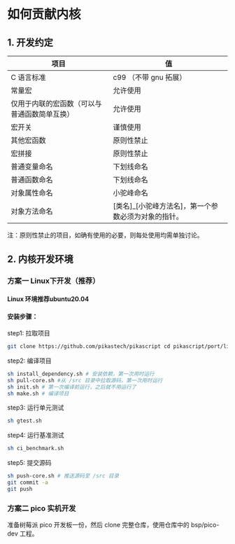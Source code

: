# 如何贡献内核
## 1. 开发约定
| 项目 | 值 |
| --- | --- |
| C 语言标准 | c99 （不带 gnu 拓展） |
| 常量宏 | 允许使用 |
| 仅用于内联的宏函数（可以与普通函数简单互换） | 允许使用 |
| 宏开关 | 谨慎使用 |
| 其他宏函数 | 原则性禁止 |
| 宏拼接 | 原则性禁止 |
| 普通变量命名 | 下划线命名 |
| 普通函数命名 | 下划线命名 |
| 对象属性命名 | 小驼峰命名 |
| 对象方法命名 | [类名]_[小驼峰方法名]，第一个参数必须为对象的指针。 |

注：原则性禁止的项目，如确有使用的必要，则每处使用均需单独讨论。
## 2. 内核开发环境
### 方案一 Linux下开发（推荐）
#### Linux 环境推荐ubuntu20.04
#### 安装步骤：
step1: 拉取项目
```bash
git clone https://github.com/pikastech/pikascript cd pikascript/port/linux
```
step2: 编译项目
```bash
sh install_dependency.sh # 安装依赖，第一次用时运行 
sh pull-core.sh #从 /src 目录中拉取源码，第一次用时运行
sh init.sh # 第一次编译前运行，之后就不用运行了  
sh make.sh # 编译项目
```
step3: 运行单元测试
```bash
sh gtest.sh
```
step4: 运行基准测试
```bash
sh ci_benchmark.sh
```
step5: 提交源码
```bash
sh push-core.sh # 推送源码至 /src 目录
git commit -a
git push
```
### 方案二 pico 实机开发
准备树莓派 pico 开发板一份，然后 clone 完整仓库，使用仓库中的 bsp/pico-dev 工程。
